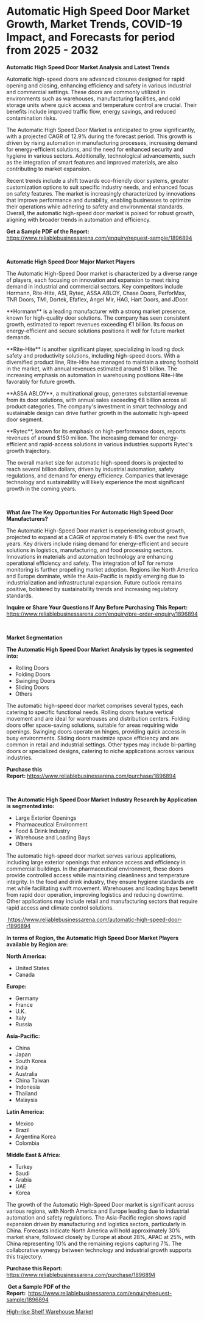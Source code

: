 <p><h1>Automatic High Speed Door Market Growth, Market Trends, COVID-19 Impact, and Forecasts for period from 2025 - 2032</h1></p><p><strong>Automatic High Speed Door Market Analysis and Latest Trends</strong></p>
<p><p>Automatic high-speed doors are advanced closures designed for rapid opening and closing, enhancing efficiency and safety in various industrial and commercial settings. These doors are commonly utilized in environments such as warehouses, manufacturing facilities, and cold storage units where quick access and temperature control are crucial. Their benefits include improved traffic flow, energy savings, and reduced contamination risks.</p><p>The Automatic High Speed Door Market is anticipated to grow significantly, with a projected CAGR of 12.9% during the forecast period. This growth is driven by rising automation in manufacturing processes, increasing demand for energy-efficient solutions, and the need for enhanced security and hygiene in various sectors. Additionally, technological advancements, such as the integration of smart features and improved materials, are also contributing to market expansion.</p><p>Recent trends include a shift towards eco-friendly door systems, greater customization options to suit specific industry needs, and enhanced focus on safety features. The market is increasingly characterized by innovations that improve performance and durability, enabling businesses to optimize their operations while adhering to safety and environmental standards. Overall, the automatic high-speed door market is poised for robust growth, aligning with broader trends in automation and efficiency.</p></p>
<p><strong>Get a Sample PDF of the Report:&nbsp;</strong> <a href="https://www.reliablebusinessarena.com/enquiry/request-sample/1896894?utm_campaign=2004&utm_medium=2&utm_source=Github&utm_content=ia&utm_term=01032025&utm_id=automatic-high-speed-door">https://www.reliablebusinessarena.com/enquiry/request-sample/1896894</a></p>
<p>&nbsp;</p>
<p><strong>Automatic High Speed Door Major Market Players</strong></p>
<p><p>The Automatic High-Speed Door market is characterized by a diverse range of players, each focusing on innovation and expansion to meet rising demand in industrial and commercial sectors. Key competitors include Hormann, Rite-Hite, ASI, Rytec, ASSA ABLOY, Chase Doors, PerforMax, TNR Doors, TMI, Dortek, Efaflex, Angel Mir, HAG, Hart Doors, and JDoor.</p><p>**Hormann** is a leading manufacturer with a strong market presence, known for high-quality door solutions. The company has seen consistent growth, estimated to report revenues exceeding €1 billion. Its focus on energy-efficient and secure solutions positions it well for future market demands.</p><p>**Rite-Hite** is another significant player, specializing in loading dock safety and productivity solutions, including high-speed doors. With a diversified product line, Rite-Hite has managed to maintain a strong foothold in the market, with annual revenues estimated around $1 billion. The increasing emphasis on automation in warehousing positions Rite-Hite favorably for future growth.</p><p>**ASSA ABLOY**, a multinational group, generates substantial revenue from its door solutions, with annual sales exceeding €8 billion across all product categories. The company's investment in smart technology and sustainable design can drive further growth in the automatic high-speed door segment.</p><p>**Rytec**, known for its emphasis on high-performance doors, reports revenues of around $150 million. The increasing demand for energy-efficient and rapid-access solutions in various industries supports Rytec's growth trajectory.</p><p>The overall market size for automatic high-speed doors is projected to reach several billion dollars, driven by industrial automation, safety regulations, and demand for energy efficiency. Companies that leverage technology and sustainability will likely experience the most significant growth in the coming years.</p></p>
<p>&nbsp;</p>
<p><strong>What Are The Key Opportunities For Automatic High Speed Door Manufacturers?</strong></p>
<p><p>The Automatic High-Speed Door market is experiencing robust growth, projected to expand at a CAGR of approximately 6-8% over the next five years. Key drivers include rising demand for energy-efficient and secure solutions in logistics, manufacturing, and food processing sectors. Innovations in materials and automation technology are enhancing operational efficiency and safety. The integration of IoT for remote monitoring is further propelling market adoption. Regions like North America and Europe dominate, while the Asia-Pacific is rapidly emerging due to industrialization and infrastructural expansion. Future outlook remains positive, bolstered by sustainability trends and increasing regulatory standards.</p></p>
<p><strong>Inquire or Share Your Questions If Any Before Purchasing This Report:</strong> <a href="https://www.reliablebusinessarena.com/enquiry/pre-order-enquiry/1896894?utm_campaign=2004&utm_medium=2&utm_source=Github&utm_content=ia&utm_term=01032025&utm_id=automatic-high-speed-door">https://www.reliablebusinessarena.com/enquiry/pre-order-enquiry/1896894</a></p>
<p>&nbsp;</p>
<p><strong>Market Segmentation</strong></p>
<p><strong>The Automatic High Speed Door Market Analysis by types is segmented into:</strong></p>
<p><ul><li>Rolling Doors</li><li>Folding Doors</li><li>Swinging Doors</li><li>Sliding Doors</li><li>Others</li></ul></p>
<p><p>The automatic high-speed door market comprises several types, each catering to specific functional needs. Rolling doors feature vertical movement and are ideal for warehouses and distribution centers. Folding doors offer space-saving solutions, suitable for areas requiring wide openings. Swinging doors operate on hinges, providing quick access in busy environments. Sliding doors maximize space efficiency and are common in retail and industrial settings. Other types may include bi-parting doors or specialized designs, catering to niche applications across various industries.</p></p>
<p><strong>Purchase this Report:&nbsp;</strong><a href="https://www.reliablebusinessarena.com/purchase/1896894?utm_campaign=2004&utm_medium=2&utm_source=Github&utm_content=ia&utm_term=01032025&utm_id=automatic-high-speed-door">https://www.reliablebusinessarena.com/purchase/1896894</a></p>
<p>&nbsp;</p>
<p><strong>The Automatic High Speed Door Market Industry Research by Application is segmented into:</strong></p>
<p><ul><li>Large Exterior Openings</li><li>Pharmaceutical Environment</li><li>Food & Drink Industry</li><li>Warehouse and Loading Bays</li><li>Others</li></ul></p>
<p><p>The automatic high-speed door market serves various applications, including large exterior openings that enhance access and efficiency in commercial buildings. In the pharmaceutical environment, these doors provide controlled access while maintaining cleanliness and temperature integrity. In the food and drink industry, they ensure hygiene standards are met while facilitating swift movement. Warehouses and loading bays benefit from rapid door operation, improving logistics and reducing downtime. Other applications may include retail and manufacturing sectors that require rapid access and climate control solutions.</p></p>
<p><a href="https://www.reliablebusinessarena.com/automatic-high-speed-door-r1896894?utm_campaign=2004&utm_medium=2&utm_source=Github&utm_content=ia&utm_term=01032025&utm_id=automatic-high-speed-door">&nbsp;https://www.reliablebusinessarena.com/automatic-high-speed-door-r1896894</a></p>
<p><strong>In terms of Region, the Automatic High Speed Door Market Players available by Region are:</strong></p>
<p>
    <p> <strong> North America: </strong>
        <ul>
            <li>United States</li>
            <li>Canada</li>
        </ul>
        </p> 
    <p> <strong> Europe: </strong>
        <ul>
            <li>Germany</li>
            <li>France</li>
            <li>U.K.</li>
            <li>Italy</li>
            <li>Russia</li>
        </ul>
        </p> 
    <p> <strong> Asia-Pacific: </strong>
        <ul>
            <li>China</li>
            <li>Japan</li>
            <li>South Korea</li>
            <li>India</li>
            <li>Australia</li>
            <li>China Taiwan</li>
            <li>Indonesia</li>
            <li>Thailand</li>
            <li>Malaysia</li>
        </ul>
        </p> 
    <p> <strong> Latin America: </strong>
        <ul>
            <li>Mexico</li>
            <li>Brazil</li>
            <li>Argentina Korea</li>
            <li>Colombia</li>
        </ul>
        </p> 
    <p> <strong> Middle East & Africa: </strong>
        <ul>
            <li>Turkey</li>
            <li>Saudi</li>
            <li>Arabia</li>
            <li>UAE</li>
            <li>Korea</li>
        </ul>
    </p>
    </p>
<p><p>The growth of the Automatic High-Speed Door market is significant across various regions, with North America and Europe leading due to industrial automation and safety regulations. The Asia-Pacific region shows rapid expansion driven by manufacturing and logistics sectors, particularly in China. Forecasts indicate North America will hold approximately 30% market share, followed closely by Europe at about 28%, APAC at 25%, with China representing 10% and the remaining regions capturing 7%. The collaborative synergy between technology and industrial growth supports this trajectory.</p></p>
<p><strong>Purchase this Report: </strong><a href="https://www.reliablebusinessarena.com/purchase/1896894?utm_campaign=2004&utm_medium=2&utm_source=Github&utm_content=ia&utm_term=01032025&utm_id=automatic-high-speed-door">https://www.reliablebusinessarena.com/purchase/1896894</a></p>
<p>&nbsp;<strong>Get a Sample PDF of the Report:&nbsp;&nbsp;</strong><a href="https://www.reliablebusinessarena.com/enquiry/request-sample/1896894?utm_campaign=2004&utm_medium=2&utm_source=Github&utm_content=ia&utm_term=01032025&utm_id=automatic-high-speed-door">https://www.reliablebusinessarena.com/enquiry/request-sample/1896894</a></p>
<p><strong></strong></p>
<p><p><a href="https://github.com/globismark/Market-Research-Report-List-6/blob/main/high-rise-shelf-warehouse-market.md?utm_campaign=2004&utm_medium=2&utm_source=Github&utm_content=ia&utm_term=01032025&utm_id=automatic-high-speed-door">High-rise Shelf Warehouse Market</a></p></p>